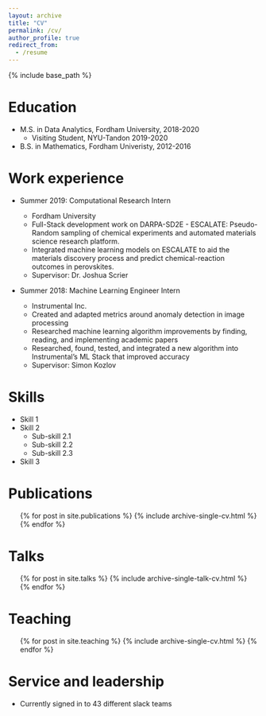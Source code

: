 ```yaml
---
layout: archive
title: "CV"
permalink: /cv/
author_profile: true
redirect_from:
  - /resume
---
```


{% include base_path %}

Education
======
* M.S. in Data Analytics, Fordham University, 2018-2020
  * Visiting Student, NYU-Tandon 2019-2020
* B.S. in Mathematics, Fordham Univeristy, 2012-2016

Work experience
======
* Summer 2019: Computational Research Intern
  * Fordham University
  * Full-Stack development work on DARPA-SD2E - ESCALATE: Pseudo-Random sampling of chemical experiments and automated materials science research platform. 
  * Integrated machine learning models on ESCALATE to aid the materials discovery process and predict chemical-reaction outcomes in perovskites.
  * Supervisor: Dr. Joshua Scrier

* Summer 2018: Machine Learning Engineer Intern
  * Instrumental Inc.
  * Created and adapted metrics around anomaly detection in image processing 
  * Researched machine learning algorithm improvements by finding, reading, and implementing academic papers 
  * Researched, found, tested, and integrated a new algorithm into Instrumental’s ML Stack that improved accuracy 
  * Supervisor: Simon Kozlov

   

Skills
======
* Skill 1
* Skill 2
  * Sub-skill 2.1
  * Sub-skill 2.2
  * Sub-skill 2.3
* Skill 3

Publications
======
  <ul>{% for post in site.publications %}
    {% include archive-single-cv.html %}
  {% endfor %}</ul>
  
Talks
======
  <ul>{% for post in site.talks %}
    {% include archive-single-talk-cv.html %}
  {% endfor %}</ul>
  
Teaching
======
  <ul>{% for post in site.teaching %}
    {% include archive-single-cv.html %}
  {% endfor %}</ul>
  
Service and leadership
======
* Currently signed in to 43 different slack teams
